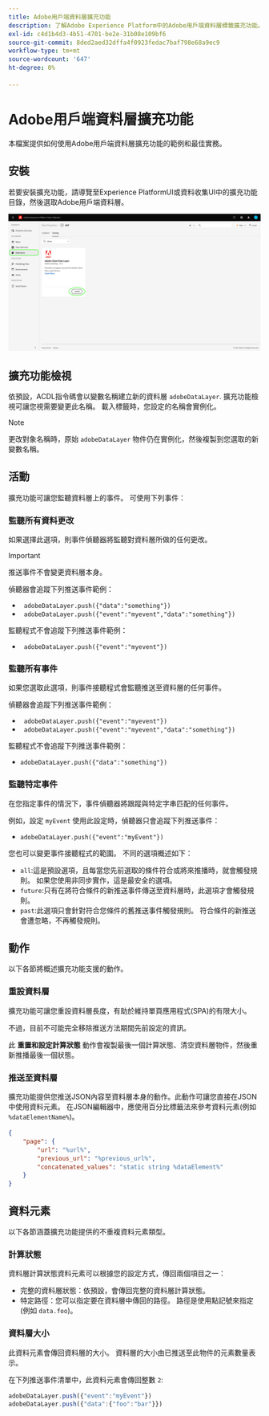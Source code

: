 ```yaml
---
title: Adobe用戶端資料層擴充功能
description: 了解Adobe Experience Platform中的Adobe用戶端資料層標籤擴充功能。
exl-id: c4d1b4d3-4b51-4701-be2e-31b08e109bf6
source-git-commit: 8ded2aed32dffa4f0923fedac7baf798e68a9ec9
workflow-type: tm+mt
source-wordcount: '647'
ht-degree: 0%

---
```


# Adobe用戶端資料層擴充功能

本檔案提供如何使用Adobe用戶端資料層擴充功能的範例和最佳實務。

<!-- (Missing document?)
If you would like to have more details on development consideration, [please reach this page](./dev.md). -->

## 安裝

若要安裝擴充功能，請導覽至Experience PlatformUI或資料收集UI中的擴充功能目錄，然後選取Adobe用戶端資料層。

![目錄中的ACDL擴充功能檢視](./images/catalog.png)

<!-- (GitHub link?)
There is also the possibility to fork this project. You can download this github project, realize the change that you deem required for your specific use-case and re-upload it on your Organization as a private extension.
This installation will not be supported on our end.<br>
>[!NOTE]
>
> _Consider renaming the extension name in the extension.json file_ -->

## 擴充功能檢視

依預設，ACDL指令碼會以變數名稱建立新的資料層 `adobeDataLayer`. 擴充功能檢視可讓您視需要變更此名稱。 載入標籤時，您設定的名稱會實例化。

>[!NOTE]
>
>更改對象名稱時，原始 `adobeDataLayer` 物件仍在實例化，然後複製到您選取的新變數名稱。

## 活動

擴充功能可讓您監聽資料層上的事件。 可使用下列事件：

### 監聽所有資料更改

如果選擇此選項，則事件偵聽器將監聽對資料層所做的任何更改。

>[!IMPORTANT]
>
>推送事件不會變更資料層本身。

偵聽器會追蹤下列推送事件範例：

* ` adobeDataLayer.push({"data":"something"})`
* ` adobeDataLayer.push({"event":"myevent","data":"something"})`

監聽程式不會追蹤下列推送事件範例：

* ` adobeDataLayer.push({"event":"myevent"})`

### 監聽所有事件

如果您選取此選項，則事件接聽程式會監聽推送至資料層的任何事件。

偵聽器會追蹤下列推送事件範例：

* ` adobeDataLayer.push({"event":"myevent"})`
* ` adobeDataLayer.push({"event":"myevent","data":"something"})`

監聽程式不會追蹤下列推送事件範例：

* ` adobeDataLayer.push({"data":"something"}) `

### 監聽特定事件

在您指定事件的情況下，事件偵聽器將跟蹤與特定字串匹配的任何事件。

例如，設定 `myEvent` 使用此設定時，偵聽器只會追蹤下列推送事件：

* `adobeDataLayer.push({"event":"myEvent"})`

您也可以變更事件接聽程式的範圍。 不同的選項概述如下：

* `all`:這是預設選項，且每當您先前選取的條件符合或將來推播時，就會觸發規則。 如果您使用非同步實作，這是最安全的選項。
* `future`:只有在將符合條件的新推送事件傳送至資料層時，此選項才會觸發規則。
* `past`:此選項只會針對符合您條件的舊推送事件觸發規則。 符合條件的新推送會遭忽略，不再觸發規則。

## 動作

以下各節將概述擴充功能支援的動作。

### 重設資料層

擴充功能可讓您重設資料層長度，有助於維持單頁應用程式(SPA)的有限大小。

不過，目前不可能完全移除推送方法期間先前設定的資訊。

此 **重置和設定計算狀態** 動作會複製最後一個計算狀態、清空資料層物件，然後重新推播最後一個狀態。

### 推送至資料層

擴充功能提供您推送JSON內容至資料層本身的動作。此動作可讓您直接在JSON中使用資料元素。 在JSON編輯器中，應使用百分比標籤法來參考資料元素(例如 `%dataElementName%`)。

```json
{
    "page": {
        "url": "%url%",
        "previous_url": "%previous_url%",
        "concatenated_values": "static string %dataElement%"
    }
}
```

## 資料元素

以下各節涵蓋擴充功能提供的不重複資料元素類型。

### 計算狀態

資料層計算狀態資料元素可以根據您的設定方式，傳回兩個項目之一：

* 完整的資料層狀態：依預設，會傳回完整的資料層計算狀態。
* 特定路徑：您可以指定要在資料層中傳回的路徑。 路徑是使用點記號來指定(例如 `data.foo`)。

### 資料層大小

此資料元素會傳回資料層的大小。 資料層的大小由已推送至此物件的元素數量表示。

在下列推送事件清單中，此資料元素會傳回整數 `2`:

```js
adobeDataLayer.push({"event":"myEvent"})
adobeDataLayer.push({"data":{"foo":"bar"}})
```
